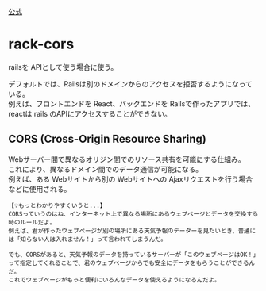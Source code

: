[公式](https://github.com/cyu/rack-cors)

# rack-cors
railsを APIとして使う場合に使う。  

デフォルトでは、Railsは別のドメインからのアクセスを拒否するようになっている。  
例えば、フロントエンドを React、バックエンドを Railsで作ったアプリでは、reactは rails のAPIにアクセスすることができない。


## CORS (Cross-Origin Resource Sharing)
Webサーバー間で異なるオリジン間でのリソース共有を可能にする仕組み。  
これにより、異なるドメイン間でのデータ通信が可能になる。  
例えば、ある Webサイトから別の Webサイトへの Ajaxリクエストを行う場合などに使用される。

~~~
【💡もっとわかりやすくいうと...】
CORSっていうのはね、インターネット上で異なる場所にあるウェブページとデータを交換する時のルールだよ。
例えば、君が作ったウェブページが別の場所にある天気予報のデーターを見たいとき、普通には「知らない人は入れません！」って言われてしまうんだ。

でも、CORSがあると、天気予報のデータを持っているサーバーが「このウェブページはOK！」って指定してくれることで、君のウェブページからでも安全にデータをもらうことができるんだ。
これでウェブページがもっと便利にいろんなデータを使えるようになるんだよ。
~~~
